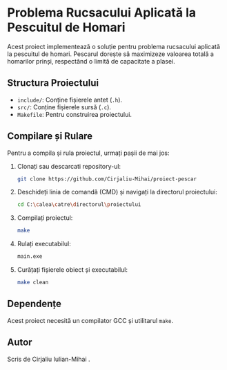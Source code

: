 # Problema Rucsacului Aplicată la Pescuitul de Homari

Acest proiect implementează o soluție pentru problema rucsacului aplicată la pescuitul de homari. Pescarul dorește să maximizeze valoarea totală a homarilor prinși, respectând o limită de capacitate a plasei.

## Structura Proiectului

- `include/`: Conține fișierele antet (`.h`).
- `src/`: Conține fișierele sursă (`.c`).
- `Makefile`: Pentru construirea proiectului.

## Compilare și Rulare

Pentru a compila și rula proiectul, urmați pașii de mai jos:

1. Clonați sau descarcati repository-ul:
    ```sh
    git clone https://github.com/Cirjaliu-Mihai/proiect-pescar
    ```
2. Deschideți linia de comandă (CMD) și navigați la directorul proiectului:
    ```sh
    cd C:\calea\catre\directorul\proiectului
    ```
3. Compilați proiectul:
    ```sh
    make
    ```

4. Rulați executabilul:
    ```sh
    main.exe
    ```

4. Curățați fișierele obiect și executabilul:
    ```sh
    make clean
    ```

## Dependențe

Acest proiect necesită un compilator GCC și utilitarul `make`.

## Autor

Scris de Cirjaliu Iulian-Mihai .
